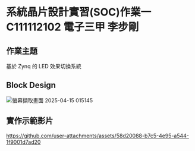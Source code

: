 # 系統晶片設計實習(SOC)作業一   C111112102 電子三甲 李步剛
## 作業主題
基於 Zynq 的 LED 效果切換系統

## Block Design
![螢幕擷取畫面 2025-04-15 015145](https://github.com/user-attachments/assets/43f11925-d596-450a-b5f4-6761b64da03b)



## 實作示範影片
https://github.com/user-attachments/assets/58d20088-b7c5-4e95-a544-1f9001d7ad20

